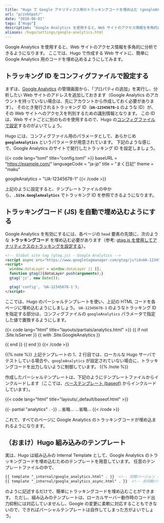 ```yaml
---
title: "Hugo で Google アナリティクス用のトラッキングコードを埋め込む (googleAnalytics)"
url: "p/zxk6pat/"
date: "2018-06-01"
tags: ["Hugo"]
description: "Google Analytics を使用すると、Web サイトのアクセス情報を多角的に分析できるようになります。ここでは、Hugo で作成する Web サイトに、簡単に Google Analytics 用のコードを埋め込めるようにしてみます。"
aliases: /hugo/settings/google-analytics.html
---
```


Google Analytics を使用すると、Web サイトのアクセス情報を多角的に分析できるようになります。
ここでは、Hugo で作成する Web サイトに、簡単に Google Analytics 用のコードを埋め込めるようにしてみます。

トラッキング ID をコンフィグファイルで設定する
----

まずは、[Google Analytics](https://analytics.google.com/) の管理画面から、「プロパティの追加」を実行し、分析したい Web サイトのアドレスを追加しておきます（Google Analytics のアカウントを持っていない場合は、先にアカウントから作成しておく必要があります）。
そのとき発行されるトラッキング ID（__`UA-12345678-1`__ のような ID）が、その Web サイトへのアクセスを判別するための識別情報となります。
この ID は、Web サイトごとに別のものを使用するので、Hugo の[コンフィグファイルで設定](/p/5m9tdwg/)するのがよいでしょう。

Hugo には、コンフィグファイル用のパラメータとして、あらかじめ __`googleAnalytics`__ というパラメータが用意されています。
下記のような感じで、Google Analytics のサイトで発行したトラッキング ID を設定しましょう。

{{< code lang="toml" title="config.toml" >}}
baseURL = "https://example.com/"
languageCode = "ja-jp"
title = "まく日記"
theme = "maku"

googleAnalytics = "UA-12345678-1"
{{< /code >}}

上記のように設定すると、テンプレートファイルの中から、__`.Site.GoogleAnalytics`__ でトラッキング ID を参照できるようになります。


トラッキングコード (JS) を自動で埋め込むようにする
----

Google Analytics を有効にするには、各ページの `head` 要素の先頭に、次のような __トラッキングコード__ を埋め込む必要があります（参考: [gtag.js を使用してアナリティクスのトラッキングを設定する](https://support.google.com/analytics/answer/1008080?hl=ja)）。

```html
<!-- Global site tag (gtag.js) - Google Analytics -->
<script async src="https://www.googletagmanager.com/gtag/js?id=UA-12345678-1"></script>
<script>
  window.dataLayer = window.dataLayer || [];
  function gtag(){dataLayer.push(arguments);}
  gtag('js', new Date());

  gtag('config', 'UA-12345678-1');
</script>
```

ここでは、Hugo のパーシャルテンプレートを使い、上記の HTML コードを各ページに埋め込むようにしましょう。
`UA-12345678-1` のようなトラッキング ID を指定する部分は、コンフィグファイルの `googleAnalytics` パラメータで指定した値で置換するようにします。

{{< code lang="html" title="layouts/partials/analytics.html" >}}
{{ if not .Site.IsServer }}
{{ with .Site.GoogleAnalytics }}
<!-- Global site tag (gtag.js) - Google Analytics -->
<script async src="https://www.googletagmanager.com/gtag/js?id={{ . }}"></script>
<script>
  window.dataLayer = window.dataLayer || [];
  function gtag(){dataLayer.push(arguments);}
  gtag('js', new Date());

  gtag('config', '{{ "{{" }} . }}');
</script>
{{ end }}
{{ end }}
{{< /code >}}

{{% note %}}
上記テンプレートの 1、2 行目では、ローカルな Hugo サーバでテストしている場合や、`googleAnalytics` が設定されていない場合に、トラッキングコードを出力しないように制御しています。
{{% /note %}}

作成したパーシャルテンプレートは、下記のようにテンプレートファイルからインクルードします（ここでは、[ベーステンプレート (baseof)](/p/bbxj5pa/) からインクルードしています）。

{{< code lang="html" title="layouts/_default/baseof.html" >}}
<!DOCTYPE html>
<html lang="ja">
<head>
  {{- partial "analytics" . -}}
  <meta charset="UTF-8">
  ...省略...
</head>
<body>
  ...省略...
</body>
</html>
{{< /code >}}

これで、すべてのページに Google Analytics のトラッキングコードが埋め込まれるようになります。


（おまけ）Hugo 組み込みのテンプレート
----

実は、Hugo は組み込みの Internal Template として、Google Analytics のトラッキングコードを埋め込むためのテンプレートを用意しています。
任意のテンプレートファイルの中で、

```html
{{ template "_internal/google_analytics.html" . }}  <!-- 同期バージョン -->
{{ template "_internal/google_analytics_async.html" . }}  <!-- 非同期バージョン -->
```

のように記述するだけで、簡単にトラッキングコードを埋め込むことができます。
ただし、組み込みのテンプレートは、ローカルサーバー動作時のコード出力抑制には対応していませんし、Google の変更に柔軟に対応することもできないので、できればパーシャルテンプレートは自作してしまった方がよいでしょう。

